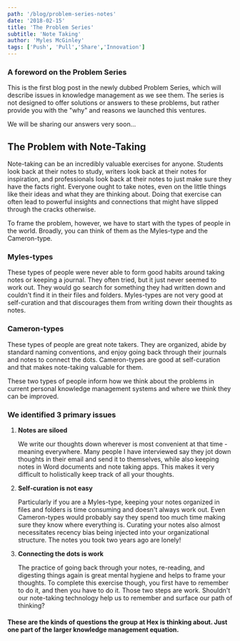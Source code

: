 ```yaml
---
path: '/blog/problem-series-notes'
date: '2018-02-15'
title: 'The Problem Series'
subtitle: 'Note Taking'
author: 'Myles McGinley'
tags: ['Push', 'Pull','Share','Innovation']
---
```


### A foreword on the Problem Series

This is the first blog post in the newly dubbed Problem Series, which will describe issues in knowledge management as we see them. The series is not designed to offer solutions or answers to these problems, but rather provide you with the "why" and reasons we launched this ventures.

We will be sharing our answers very soon... 


## The Problem with Note-Taking

Note-taking can be an incredibly valuable exercises for anyone. Students look back at their notes to study, writers look back at their notes for inspiration, and professionals look back at their notes to just make sure they have the facts right. Everyone ought to take notes, even on the little things like their ideas and what they are thinking about. Doing that exercise can often lead to powerful insights and connections that might have slipped through the cracks otherwise.

To frame the problem, however, we have to start with the types of people in the world. Broadly, you can think of them as the Myles-type and the Cameron-type.

### Myles-types

These types of people were never able to form good habits around taking notes or keeping a journal. They often tried, but it just never seemed to work out. They would go search for something they had written down and couldn't find it in their files and folders. Myles-types are not very good at self-curation and that discourages them from writing down their thoughts as notes.

### Cameron-types

These types of people are great note takers. They are organized, abide by standard naming conventions, and enjoy going back through their journals and notes to connect the dots. Cameron-types are good at self-curation and that makes note-taking valuable for them.

These two types of people inform how we think about the problems in current personal knowledge management systems and where we think they can be improved.

### We identified 3 primary issues

1. **Notes are siloed**

   We write our thoughts down wherever is most convenient at that time - meaning everywhere. Many people I have interviewed say they jot down thoughts in their email and send it to themselves, while also keeping notes in Word documents and note taking apps. This makes it very difficult to holistically keep track of all your thoughts.

2. **Self-curation is not easy**

   Particularly if you are a Myles-type, keeping your notes organized in files and folders is time consuming and doesn't always work out. Even Cameron-types would probably say they spend too much time making sure they know where everything is. Curating your notes also almost necessitates recency bias being injected into your organizational structure. The notes you took two years ago are lonely!

3. **Connecting the dots is work**

   The practice of going back through your notes, re-reading, and digesting things again is great mental hygiene and helps to frame your thoughts. To complete this exercise though, you first have to remember to do it, and then you have to do it. Those two steps are work. Shouldn't our note-taking technology help us to remember and surface our path of thinking?

#### These are the kinds of questions the group at Hex is thinking about. Just one part of the larger knowledge management equation.

